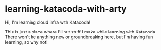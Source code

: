 # learning-katacoda-with-arty
Hi, I'm learning cloud infra with Katacoda!

This is just a place where I'll put stuff I make while learning with Katacoda.
There won't be anything new or groundbreaking here, but I'm having fun learning, so why not!
